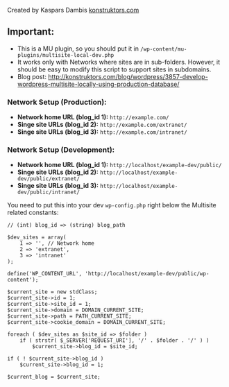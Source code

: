 Created by Kaspars Dambis [konstruktors.com](http://konstruktors.com/)

## Important:

* 	This is a MU plugin, so you should put it in `/wp-content/mu-plugins/multisite-local-dev.php`
* 	It works only with Networks where sites are in sub-folders. However, it should be easy to modify this script to support sites in subdomains.
*	Blog post: http://konstruktors.com/blog/wordpress/3857-develop-wordpress-multisite-locally-using-production-database/


### Network Setup (Production):

*	**Network home URL (blog_id 1):** `http://example.com/`
*	**Singe site URLs (blog_id 2):** `http://example.com/extranet/`
*	**Singe site URLs (blog_id 3):** `http://example.com/intranet/`

### Network Setup (Development):

*	**Network home URL (blog_id 1):** `http://localhost/example-dev/public/`
*	**Singe site URLs (blog_id 2):** `http://localhost/example-dev/public/extranet/`
*	**Singe site URLs (blog_id 3):** `http://localhost/example-dev/public/intranet/`


You need to put this into your dev `wp-config.php` right below the Multisite related constants:

	// (int) blog_id => (string) blog_path

	$dev_sites = array(
		1 => '', // Network home
		2 => 'extranet',
		3 => 'intranet'
	);

	define('WP_CONTENT_URL', 'http://localhost/example-dev/public/wp-content');

	$current_site = new stdClass;
	$current_site->id = 1;
	$current_site->site_id = 1;
	$current_site->domain = DOMAIN_CURRENT_SITE;
	$current_site->path = PATH_CURRENT_SITE;
	$current_site->cookie_domain = DOMAIN_CURRENT_SITE;

	foreach ( $dev_sites as $site_id => $folder )
		if ( strstr( $_SERVER['REQUEST_URI'], '/' . $folder . '/' ) )
			$current_site->blog_id = $site_id;

	if ( ! $current_site->blog_id )
		$current_site->blog_id = 1;

	$current_blog = $current_site;

